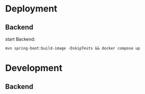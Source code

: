 # Deployment

## Backend

start Backend:

`mvn spring-boot:build-image -DskipTests && docker compose up`

# Development

## Backend

